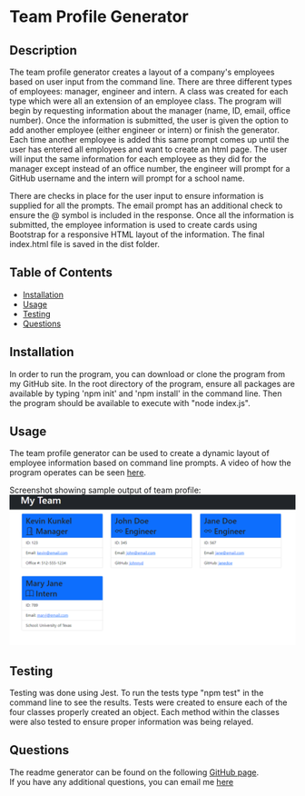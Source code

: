 # Team Profile Generator

## Description

The team profile generator creates a layout of a company's employees based on user input from the command line. There are three different types of employees: manager, engineer and intern. A class was created for each type which were all an extension of an employee class. The program will begin by requesting information about the manager (name, ID, email, office number). Once the information is submitted, the user is given the option to add another employee (either engineer or intern) or finish the generator. Each time another employee is added this same prompt comes up until the user has entered all employees and want to create an html page. The user will input the same information for each employee as they did for the manager except instead of an office number, the engineer will prompt for a GitHub username and the intern will prompt for a school name.

There are checks in place for the user input to ensure information is supplied for all the prompts. The email prompt has an additional check to ensure the @ symbol is included in the response. Once all the information is submitted, the employee information is used to create cards using Bootstrap for a responsive HTML layout of the information. The final index.html file is saved in the dist folder.

## Table of Contents

- [Installation](#installation)
- [Usage](#usage)
- [Testing](#testing)
- [Questions](#questions)

## Installation

In order to run the program, you can download or clone the program from my GitHub site. In the root directory of the program, ensure all packages are available by typing 'npm init' and 'npm install' in the command line. Then the program should be available to execute with "node index.js".

## Usage

The team profile generator can be used to create a dynamic layout of employee information based on command line prompts. A video of how the program operates can be seen [here](https://drive.google.com/file/d/1ULqBJk9V7yC2YRb2peWRWL6RRdODs0Xq/view).

Screenshot showing sample output of team profile:
![Team Profile Screenshot](/img/Screenshot.png "Team Profile Screenshot")

## Testing

Testing was done using Jest. To run the tests type "npm test" in the command line to see the results. Tests were created to ensure each of the four classes properly created an object. Each method within the classes were also tested to ensure proper information was being relayed.

## Questions

The readme generator can be found on the following [GitHub page](https://github.com/kunkelkevin/team-profile).<br />If you have any additional questions, you can email me [here](mailto:kunkelkevin@yahoo.com)
